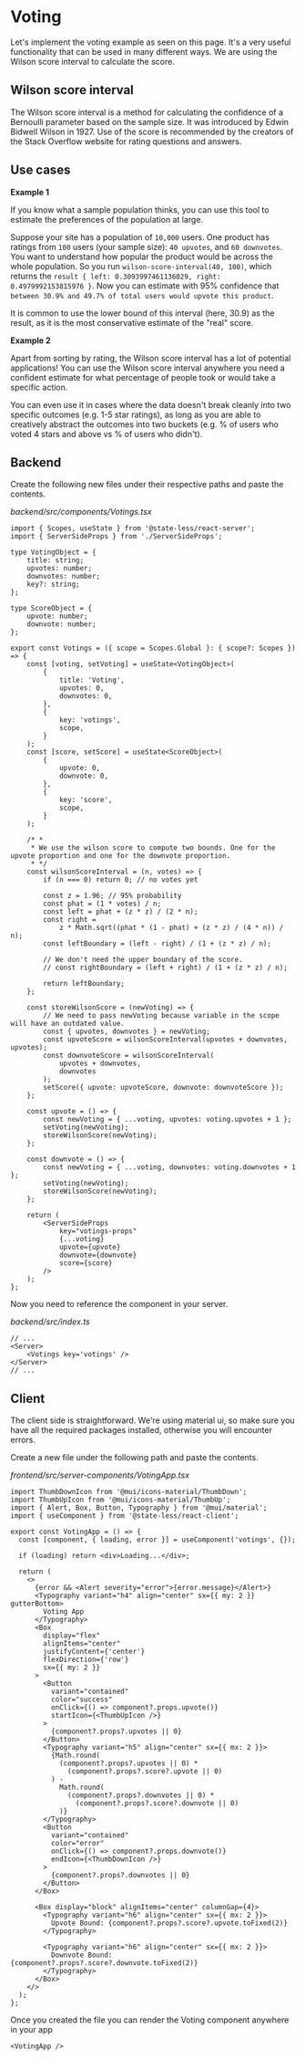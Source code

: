 # Voting

Let's implement the voting example as seen on this page. It's a very useful functionality that can be used in many different ways. We are using the Wilson score interval to calculate the score.

## Wilson score interval

The Wilson score interval is a method for calculating the confidence of a Bernoulli parameter based on the sample size. It was introduced by Edwin Bidwell Wilson in 1927. Use of the score is recommended by the creators of the Stack Overflow website for rating questions and answers.

## Use cases

**Example 1**

If you know what a sample population thinks, you can use this tool to estimate the preferences of the population at large.

Suppose your site has a population of `10,000` users. One product has ratings from `100` users (your sample size): `40 upvotes`, and `60 downvotes`. You want to understand how popular the product would be across the whole population. So you run `wilson-score-interval(40, 100)`, which returns the `result { left: 0.3093997461136029, right: 0.4979992153815976 }`. Now you can estimate with 95% confidence that `between 30.9% and 49.7% of total users would upvote this product`.

It is common to use the lower bound of this interval (here, 30.9) as the result, as it is the most conservative estimate of the "real" score.

**Example 2**

Apart from sorting by rating, the Wilson score interval has a lot of potential applications! You can use the Wilson score interval anywhere you need a confident estimate for what percentage of people took or would take a specific action.

You can even use it in cases where the data doesn't break cleanly into two specific outcomes (e.g. 1-5 star ratings), as long as you are able to creatively abstract the outcomes into two buckets (e.g. % of users who voted 4 stars and above vs % of users who didn't).

## Backend

Create the following new files under their respective paths and paste the contents.

_backend/src/components/Votings.tsx_

```tsx
import { Scopes, useState } from '@state-less/react-server';
import { ServerSideProps } from './ServerSideProps';

type VotingObject = {
    title: string;
    upvotes: number;
    downvotes: number;
    key?: string;
};

type ScoreObject = {
    upvote: number;
    downvote: number;
};

export const Votings = ({ scope = Scopes.Global }: { scope?: Scopes }) => {
    const [voting, setVoting] = useState<VotingObject>(
        {
            title: 'Voting',
            upvotes: 0,
            downvotes: 0,
        },
        {
            key: 'votings',
            scope,
        }
    );
    const [score, setScore] = useState<ScoreObject>(
        {
            upvote: 0,
            downvote: 0,
        },
        {
            key: 'score',
            scope,
        }
    );

    /* *
     * We use the wilson score to compute two bounds. One for the upvote proportion and one for the downvote proportion.
     * */
    const wilsonScoreInterval = (n, votes) => {
        if (n === 0) return 0; // no votes yet

        const z = 1.96; // 95% probability
        const phat = (1 * votes) / n;
        const left = phat + (z * z) / (2 * n);
        const right =
            z * Math.sqrt((phat * (1 - phat) + (z * z) / (4 * n)) / n);
        const leftBoundary = (left - right) / (1 + (z * z) / n);

        // We don't need the upper boundary of the score.
        // const rightBoundary = (left + right) / (1 + (z * z) / n);

        return leftBoundary;
    };

    const storeWilsonScore = (newVoting) => {
        // We need to pass newVoting because variable in the scope will have an outdated value.
        const { upvotes, downvotes } = newVoting;
        const upvoteScore = wilsonScoreInterval(upvotes + downvotes, upvotes);
        const downvoteScore = wilsonScoreInterval(
            upvotes + downvotes,
            downvotes
        );
        setScore({ upvote: upvoteScore, downvote: downvoteScore });
    };

    const upvote = () => {
        const newVoting = { ...voting, upvotes: voting.upvotes + 1 };
        setVoting(newVoting);
        storeWilsonScore(newVoting);
    };

    const downvote = () => {
        const newVoting = { ...voting, downvotes: voting.downvotes + 1 };
        setVoting(newVoting);
        storeWilsonScore(newVoting);
    };

    return (
        <ServerSideProps
            key="votings-props"
            {...voting}
            upvote={upvote}
            downvote={downvote}
            score={score}
        />
    );
};
```

Now you need to reference the component in your server.

_backend/src/index.ts_

```tsx
// ...
<Server>
	<Votings key='votings' />
</Server>
// ...
```

## Client

The client side is straightforward. We're using material ui, so make sure you have all the required packages installed, otherwise you will encounter errors.

Create a new file under the following path and paste the contents.

_frontend/src/server-components/VotingApp.tsx_

```tsx
import ThumbDownIcon from '@mui/icons-material/ThumbDown';
import ThumbUpIcon from '@mui/icons-material/ThumbUp';
import { Alert, Box, Button, Typography } from '@mui/material';
import { useComponent } from '@state-less/react-client';

export const VotingApp = () => {
  const [component, { loading, error }] = useComponent('votings', {});

  if (loading) return <div>Loading...</div>;

  return (
    <>
      {error && <Alert severity="error">{error.message}</Alert>}
      <Typography variant="h4" align="center" sx={{ my: 2 }} gutterBottom>
        Voting App
      </Typography>
      <Box
        display="flex"
        alignItems="center"
        justifyContent={'center'}
        flexDirection={'row'}
        sx={{ my: 2 }}
      >
        <Button
          variant="contained"
          color="success"
          onClick={() => component?.props.upvote()}
          startIcon={<ThumbUpIcon />}
        >
          {component?.props?.upvotes || 0}
        </Button>
        <Typography variant="h5" align="center" sx={{ mx: 2 }}>
          {Math.round(
            (component?.props?.upvotes || 0) *
              (component?.props?.score?.upvote || 0)
          ) -
            Math.round(
              (component?.props?.downvotes || 0) *
                (component?.props?.score?.downvote || 0)
            )}
        </Typography>
        <Button
          variant="contained"
          color="error"
          onClick={() => component?.props.downvote()}
          endIcon={<ThumbDownIcon />}
        >
          {component?.props?.downvotes || 0}
        </Button>
      </Box>

      <Box display="block" alignItems="center" columnGap={4}>
        <Typography variant="h6" align="center" sx={{ mx: 2 }}>
          Upvote Bound: {component?.props?.score?.upvote.toFixed(2)}
        </Typography>

        <Typography variant="h6" align="center" sx={{ mx: 2 }}>
          Downvote Bound: {component?.props?.score?.downvote.toFixed(2)}
        </Typography>
      </Box>
    </>
  );
};
```

Once you created the file you can render the Voting component anywhere in your app

```tsx
<VotingApp />
```
